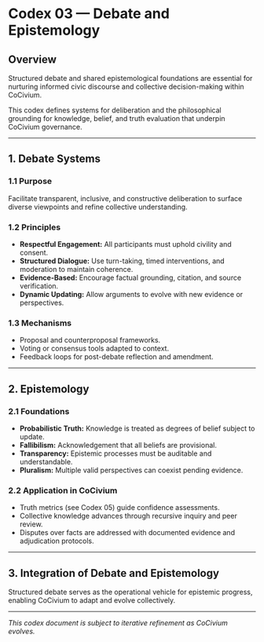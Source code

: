 # Codex 03 — Debate and Epistemology

## Overview

Structured debate and shared epistemological foundations are essential for nurturing informed civic discourse and collective decision-making within CoCivium.

This codex defines systems for deliberation and the philosophical grounding for knowledge, belief, and truth evaluation that underpin CoCivium governance.

---

## 1. Debate Systems

### 1.1 Purpose

Facilitate transparent, inclusive, and constructive deliberation to surface diverse viewpoints and refine collective understanding.

### 1.2 Principles

- **Respectful Engagement:** All participants must uphold civility and consent.
- **Structured Dialogue:** Use turn-taking, timed interventions, and moderation to maintain coherence.
- **Evidence-Based:** Encourage factual grounding, citation, and source verification.
- **Dynamic Updating:** Allow arguments to evolve with new evidence or perspectives.

### 1.3 Mechanisms

- Proposal and counterproposal frameworks.
- Voting or consensus tools adapted to context.
- Feedback loops for post-debate reflection and amendment.

---

## 2. Epistemology

### 2.1 Foundations

- **Probabilistic Truth:** Knowledge is treated as degrees of belief subject to update.
- **Fallibilism:** Acknowledgement that all beliefs are provisional.
- **Transparency:** Epistemic processes must be auditable and understandable.
- **Pluralism:** Multiple valid perspectives can coexist pending evidence.

### 2.2 Application in CoCivium

- Truth metrics (see Codex 05) guide confidence assessments.
- Collective knowledge advances through recursive inquiry and peer review.
- Disputes over facts are addressed with documented evidence and adjudication protocols.

---

## 3. Integration of Debate and Epistemology

Structured debate serves as the operational vehicle for epistemic progress, enabling CoCivium to adapt and evolve collectively.

---

*This codex document is subject to iterative refinement as CoCivium evolves.*


